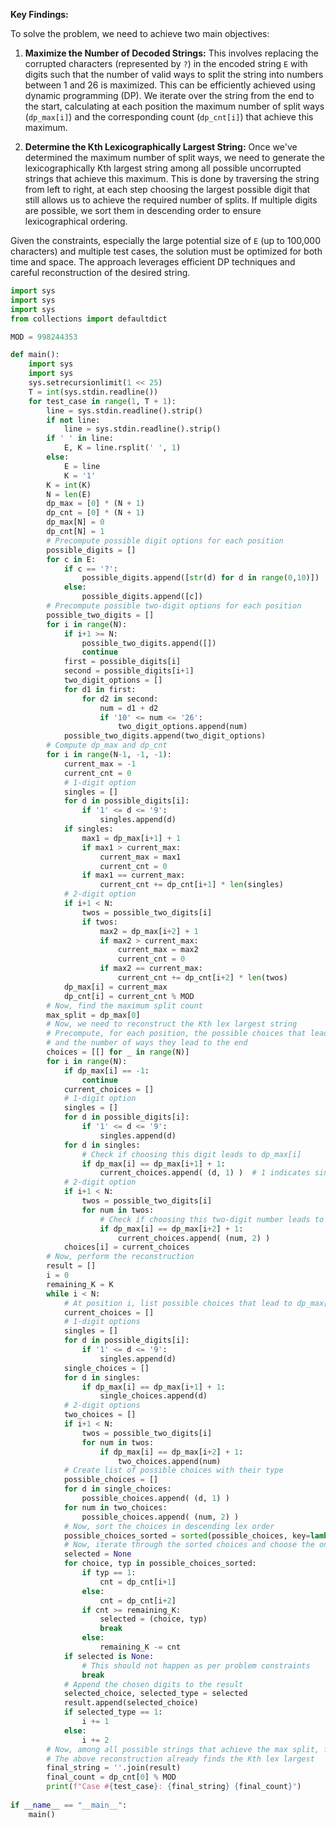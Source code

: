 **Key Findings:**

To solve the problem, we need to achieve two main objectives:
1. **Maximize the Number of Decoded Strings:** This involves replacing the corrupted characters (represented by `?`) in the encoded string `E` with digits such that the number of valid ways to split the string into numbers between 1 and 26 is maximized. This can be efficiently achieved using dynamic programming (DP). We iterate over the string from the end to the start, calculating at each position the maximum number of split ways (`dp_max[i]`) and the corresponding count (`dp_cnt[i]`) that achieve this maximum.

2. **Determine the Kth Lexicographically Largest String:** Once we've determined the maximum number of split ways, we need to generate the lexicographically Kth largest string among all possible uncorrupted strings that achieve this maximum. This is done by traversing the string from left to right, at each step choosing the largest possible digit that still allows us to achieve the required number of splits. If multiple digits are possible, we sort them in descending order to ensure lexicographical ordering.

Given the constraints, especially the large potential size of `E` (up to 100,000 characters) and multiple test cases, the solution must be optimized for both time and space. The approach leverages efficient DP techniques and careful reconstruction of the desired string.

```python
import sys
import sys
import sys
from collections import defaultdict

MOD = 998244353

def main():
    import sys
    import sys
    sys.setrecursionlimit(1 << 25)
    T = int(sys.stdin.readline())
    for test_case in range(1, T + 1):
        line = sys.stdin.readline().strip()
        if not line:
            line = sys.stdin.readline().strip()
        if ' ' in line:
            E, K = line.rsplit(' ', 1)
        else:
            E = line
            K = '1'
        K = int(K)
        N = len(E)
        dp_max = [0] * (N + 1)
        dp_cnt = [0] * (N + 1)
        dp_max[N] = 0
        dp_cnt[N] = 1
        # Precompute possible digit options for each position
        possible_digits = []
        for c in E:
            if c == '?':
                possible_digits.append([str(d) for d in range(0,10)])
            else:
                possible_digits.append([c])
        # Precompute possible two-digit options for each position
        possible_two_digits = []
        for i in range(N):
            if i+1 >= N:
                possible_two_digits.append([])
                continue
            first = possible_digits[i]
            second = possible_digits[i+1]
            two_digit_options = []
            for d1 in first:
                for d2 in second:
                    num = d1 + d2
                    if '10' <= num <= '26':
                        two_digit_options.append(num)
            possible_two_digits.append(two_digit_options)
        # Compute dp_max and dp_cnt
        for i in range(N-1, -1, -1):
            current_max = -1
            current_cnt = 0
            # 1-digit option
            singles = []
            for d in possible_digits[i]:
                if '1' <= d <= '9':
                    singles.append(d)
            if singles:
                max1 = dp_max[i+1] + 1
                if max1 > current_max:
                    current_max = max1
                    current_cnt = 0
                if max1 == current_max:
                    current_cnt += dp_cnt[i+1] * len(singles)
            # 2-digit option
            if i+1 < N:
                twos = possible_two_digits[i]
                if twos:
                    max2 = dp_max[i+2] + 1
                    if max2 > current_max:
                        current_max = max2
                        current_cnt = 0
                    if max2 == current_max:
                        current_cnt += dp_cnt[i+2] * len(twos)
            dp_max[i] = current_max
            dp_cnt[i] = current_cnt % MOD
        # Now, find the maximum split count
        max_split = dp_max[0]
        # Now, we need to reconstruct the Kth lex largest string
        # Precompute, for each position, the possible choices that lead to dp_max[i]
        # and the number of ways they lead to the end
        choices = [[] for _ in range(N)]
        for i in range(N):
            if dp_max[i] == -1:
                continue
            current_choices = []
            # 1-digit option
            singles = []
            for d in possible_digits[i]:
                if '1' <= d <= '9':
                    singles.append(d)
            for d in singles:
                # Check if choosing this digit leads to dp_max[i]
                if dp_max[i] == dp_max[i+1] + 1:
                    current_choices.append( (d, 1) )  # 1 indicates single digit
            # 2-digit option
            if i+1 < N:
                twos = possible_two_digits[i]
                for num in twos:
                    # Check if choosing this two-digit number leads to dp_max[i]
                    if dp_max[i] == dp_max[i+2] + 1:
                        current_choices.append( (num, 2) )
            choices[i] = current_choices
        # Now, perform the reconstruction
        result = []
        i = 0
        remaining_K = K
        while i < N:
            # At position i, list possible choices that lead to dp_max[i]
            current_choices = []
            # 1-digit options
            singles = []
            for d in possible_digits[i]:
                if '1' <= d <= '9':
                    singles.append(d)
            single_choices = []
            for d in singles:
                if dp_max[i] == dp_max[i+1] + 1:
                    single_choices.append(d)
            # 2-digit options
            two_choices = []
            if i+1 < N:
                twos = possible_two_digits[i]
                for num in twos:
                    if dp_max[i] == dp_max[i+2] + 1:
                        two_choices.append(num)
            # Create list of possible choices with their type
            possible_choices = []
            for d in single_choices:
                possible_choices.append( (d, 1) )
            for num in two_choices:
                possible_choices.append( (num, 2) )
            # Now, sort the choices in descending lex order
            possible_choices_sorted = sorted(possible_choices, key=lambda x: x[0], reverse=True)
            # Now, iterate through the sorted choices and choose the one where cumulative counts >= K
            selected = None
            for choice, typ in possible_choices_sorted:
                if typ == 1:
                    cnt = dp_cnt[i+1]
                else:
                    cnt = dp_cnt[i+2]
                if cnt >= remaining_K:
                    selected = (choice, typ)
                    break
                else:
                    remaining_K -= cnt
            if selected is None:
                # This should not happen as per problem constraints
                break
            # Append the chosen digits to the result
            selected_choice, selected_type = selected
            result.append(selected_choice)
            if selected_type == 1:
                i += 1
            else:
                i += 2
        # Now, among all possible strings that achieve the max split, find the Kth lex largest
        # The above reconstruction already finds the Kth lex largest
        final_string = ''.join(result)
        final_count = dp_cnt[0] % MOD
        print(f"Case #{test_case}: {final_string} {final_count}")
 
if __name__ == "__main__":
    main()
```
